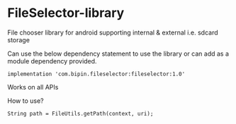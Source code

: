 # FileSelector-library
File chooser library for android supporting internal &amp; external i.e. sdcard storage

Can use the below dependency statement to use the library or can add as a module dependency provided.

`implementation 'com.bipin.fileselector:fileselector:1.0'`

Works on all APIs

How to use?

`String path = FileUtils.getPath(context, uri);`
